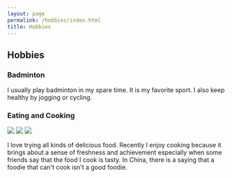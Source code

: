 ```yaml
---
layout: page
permalink: /hobbies/index.html
title: Hobbies
---
```


## Hobbies

### Badminton

I usually play badminton in my spare time. It is my favorite sport.
I also keep healthy by jogging or cycling.


### Eating and Cooking

<div class="third">
<img src="/images/food3.jpg">
<img src="/images/food1.jpg">
<img src="/images/food2.jpg">
</div>

I love trying all kinds of delicious food. Recently I enjoy cooking because 
it brings about a sense of freshness and achievement especially when some friends
say that the food I cook is tasty. In China, there is a saying that a foodie that 
can't cook isn't a good foodie.





